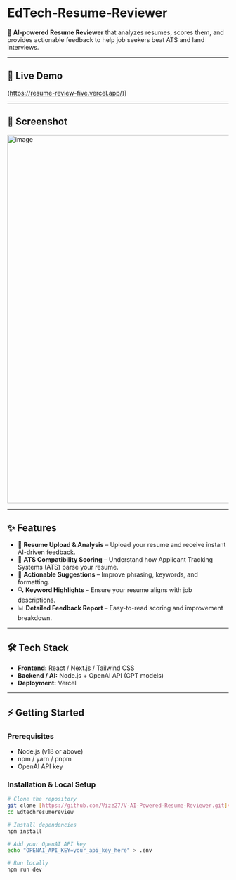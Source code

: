 # EdTech-Resume-Reviewer

🚀 **AI-powered Resume Reviewer** that analyzes resumes, scores them, and provides actionable feedback to help job seekers beat ATS and land interviews.

---

## 🔗 Live Demo
(https://resume-review-five.vercel.app/)]

---

## 📸 Screenshot
<img width="1883" height="839" alt="image" src="https://github.com/user-attachments/assets/6b936541-d2b5-41b5-a82a-7cbb0b5b8c58" />


---

## ✨ Features
- 📄 **Resume Upload & Analysis** – Upload your resume and receive instant AI-driven feedback.  
- 🎯 **ATS Compatibility Scoring** – Understand how Applicant Tracking Systems (ATS) parse your resume.  
- 📝 **Actionable Suggestions** – Improve phrasing, keywords, and formatting.  
- 🔍 **Keyword Highlights** – Ensure your resume aligns with job descriptions.  
- 📊 **Detailed Feedback Report** – Easy-to-read scoring and improvement breakdown.  

---

## 🛠️ Tech Stack
- **Frontend:** React / Next.js / Tailwind CSS  
- **Backend / AI:** Node.js + OpenAI API (GPT models)  
- **Deployment:** Vercel  

---

## ⚡ Getting Started

### Prerequisites
- Node.js (v18 or above)  
- npm / yarn / pnpm  
- OpenAI API key  

### Installation & Local Setup
```bash
# Clone the repository
git clone [https://github.com/Vizz27/V-AI-Powered-Resume-Reviewer.git](https://github.com/GaurRitika/pror)
cd Edtechresumereview

# Install dependencies
npm install

# Add your OpenAI API key
echo "OPENAI_API_KEY=your_api_key_here" > .env

# Run locally
npm run dev
